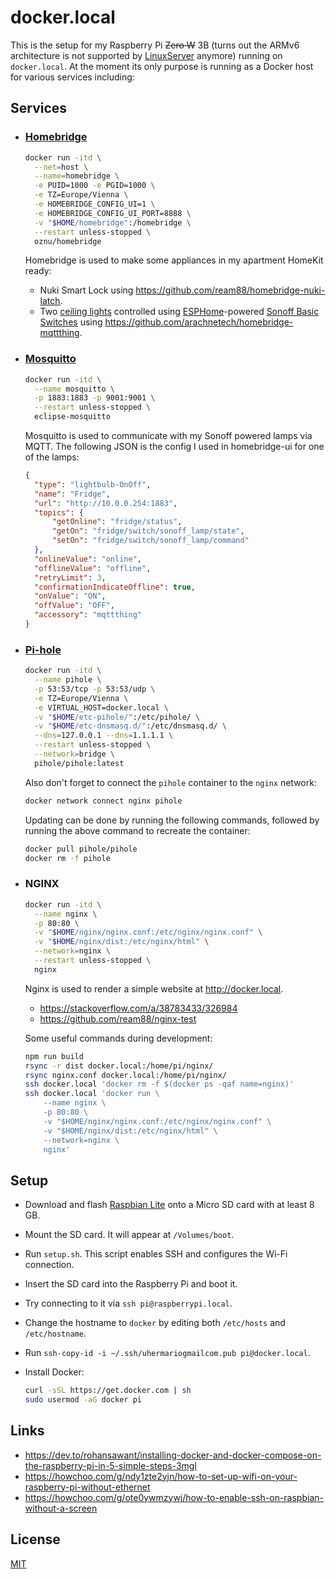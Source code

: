 # docker.local

This is the setup for my Raspberry Pi ~~Zero W~~ 3B (turns out the ARMv6
architecture is not supported by [LinuxServer](https://linuxserver.io) anymore)
running on `docker.local`. At the moment its only purpose is running as a Docker
host for various services including:

## Services

- ### [Homebridge](https://github.com/oznu/docker-homebridge)

  ```sh
  docker run -itd \
    --net=host \
    --name=homebridge \
    -e PUID=1000 -e PGID=1000 \
    -e TZ=Europe/Vienna \
    -e HOMEBRIDGE_CONFIG_UI=1 \
    -e HOMEBRIDGE_CONFIG_UI_PORT=8888 \
    -v "$HOME/homebridge":/homebridge \
    --restart unless-stopped \
    oznu/homebridge
  ```

  Homebridge is used to make some appliances in my apartment HomeKit ready:

  - Nuki Smart Lock using <https://github.com/ream88/homebridge-nuki-latch>.
  - Two [ceiling lights](https://amzn.to/3iQLGHk) controlled using
    [ESPHome](https://esphome.io)-powered [Sonoff Basic
    Switches](https://amzn.to/3mHHUSV) using
    <https://github.com/arachnetech/homebridge-mqttthing>.

- ### [Mosquitto](https://mosquitto.org)

  ```sh
  docker run -itd \
    --name mosquitto \
    -p 1883:1883 -p 9001:9001 \
    --restart unless-stopped \
    eclipse-mosquitto
  ```

  Mosquitto is used to communicate with my Sonoff powered lamps via MQTT. The
  following JSON is the config I used in homebridge-ui for one of the lamps:

  ```json
  {
    "type": "lightbulb-OnOff",
    "name": "Fridge",
    "url": "http://10.0.0.254:1883",
    "topics": {
        "getOnline": "fridge/status",
        "getOn": "fridge/switch/sonoff_lamp/state",
        "setOn": "fridge/switch/sonoff_lamp/command"
    },
    "onlineValue": "online",
    "offlineValue": "offline",
    "retryLimit": 3,
    "confirmationIndicateOffline": true,
    "onValue": "ON",
    "offValue": "OFF",
    "accessory": "mqttthing"
  }
  ```

- ### [Pi-hole](https://pi-hole.net)

  ```sh
  docker run -itd \
    --name pihole \
    -p 53:53/tcp -p 53:53/udp \
    -e TZ=Europe/Vienna \
    -e VIRTUAL_HOST=docker.local \
    -v "$HOME/etc-pihole/":/etc/pihole/ \
    -v "$HOME/etc-dnsmasq.d/":/etc/dnsmasq.d/ \
    --dns=127.0.0.1 --dns=1.1.1.1 \
    --restart unless-stopped \
    --network=bridge \
    pihole/pihole:latest
  ```

  Also don't forget to connect the `pihole` container to the `nginx` network:

  ```sh
  docker network connect nginx pihole
  ```

  Updating can be done by running the following commands, followed by running
  the above command to recreate the container:

  ```sh
  docker pull pihole/pihole
  docker rm -f pihole
  ```

- ### NGINX

  ```sh
  docker run -itd \
    --name nginx \
    -p 80:80 \
    -v "$HOME/nginx/nginx.conf:/etc/nginx/nginx.conf" \
    -v "$HOME/nginx/dist:/etc/nginx/html" \
    --network=nginx \
    --restart unless-stopped \
    nginx
  ```

  Nginx is used to render a simple website at <http://docker.local>.

  - <https://stackoverflow.com/a/38783433/326984>
  - <https://github.com/ream88/nginx-test>

  Some useful commands during development:

  ```sh
  npm run build
  rsync -r dist docker.local:/home/pi/nginx/
  rsync nginx.conf docker.local:/home/pi/nginx/
  ssh docker.local 'docker rm -f $(docker ps -qaf name=nginx)'
  ssh docker.local 'docker run \
      --name nginx \
      -p 80:80 \
      -v "$HOME/nginx/nginx.conf:/etc/nginx/nginx.conf" \
      -v "$HOME/nginx/dist:/etc/nginx/html" \
      --network=nginx \
      nginx'
  ```

## Setup

- Download and flash [Raspbian Lite](https://www.raspberrypi.org/downloads/raspbian/) onto a Micro SD card with at least 8 GB.
- Mount the SD card. It will appear at `/Volumes/boot`.
- Run `setup.sh`. This script enables SSH and configures the Wi-Fi connection.
- Insert the SD card into the Raspberry Pi and boot it.
- Try connecting to it via `ssh pi@raspberrypi.local`.
- Change the hostname to `docker` by editing both `/etc/hosts` and `/etc/hostname`.
- Run `ssh-copy-id -i ~/.ssh/uhermariogmailcom.pub pi@docker.local`.
- Install Docker:

  ```sh
  curl -sSL https://get.docker.com | sh
  sudo usermod -aG docker pi
  ```

## Links

- <https://dev.to/rohansawant/installing-docker-and-docker-compose-on-the-raspberry-pi-in-5-simple-steps-3mgl>
- <https://howchoo.com/g/ndy1zte2yjn/how-to-set-up-wifi-on-your-raspberry-pi-without-ethernet>
- <https://howchoo.com/g/ote0ywmzywj/how-to-enable-ssh-on-raspbian-without-a-screen>

## License

[MIT](LICENSE.md)
